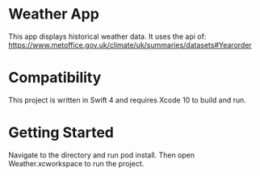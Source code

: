 # Weather App

This app displays historical weather data. It uses the api of: https://www.metoffice.gov.uk/climate/uk/summaries/datasets#Yearorder

# Compatibility
This project is written in Swift 4 and requires Xcode 10 to build and run.

# Getting Started
Navigate to the directory and run pod install. Then open Weather.xcworkspace to run the project.
